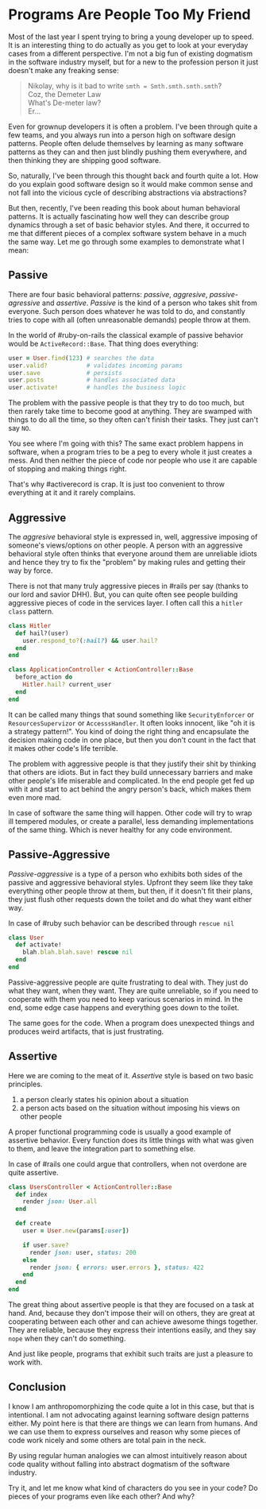 # Programs Are People Too My Friend

Most of the last year I spent trying to bring a young developer up to speed. It
is an interesting thing to do actually as you get to look at your everyday cases
from a different perspective. I'm not a big fun of existing dogmatism in the
software industry myself, but for a new to the profession person it just doesn't
make any freaking sense:

> Nikolay, why is it bad to write `smth = Smth.smth.smth.smth`?<br>
> Coz, the Demeter Law<br>
> What's De-meter law?<br>
> Er...

Even for grownup developers it is often a problem. I've been through quite
a few teams, and you always run into a person high on software design patterns.
People often delude themselves by learning as many software patterns as they can
and then just blindly pushing them everywhere, and then thinking they are shipping
good software.

So, naturally, I've been through this thought back and fourth quite a lot. How
do you explain good software design so it would make common sense and not fall
into the vicious cycle of describing abstractions via abstractions?

But then, recently, I've been reading this book about human behavioral patterns. It
is actually fascinating how well they can describe group dynamics through a set
of basic behavior styles. And there, it occurred to me that different pieces of
a complex software system behave in a much the same way. Let me go through some
examples to demonstrate what I mean:

## Passive

There are four basic behavioral patterns: *passive*, *aggresive*, *passive-agressive*
and *assertive*. *Passive* is the kind of a person who takes shit from everyone.
Such person does whatever he was told to do, and constantly tries to
cope with all (often unreasonable demands) people throw at them.

In the world of #ruby-on-rails the classical example of passive behavior would
be `ActiveRecord::Base`. That thing does everything:

```ruby
user = User.find(123) # searches the data
user.valid?           # validates incoming params
user.save             # persists
user.posts            # handles associated data
user.activate!        # handles the business logic
```

The problem with the passive people is that they try to do too much, but then rarely
take time to become good at anything. They are swamped with things to do all
the time, so they often can't finish their tasks. They just can't say `NO`.

You see where I'm going with this? The same exact problem happens in software,
when a program tries to be a peg to every whole it just creates a mess. And then
neither the piece of code nor people who use it are capable of stopping and
making things right.

That's why #activerecord is crap. It is just too convenient to throw everything
at it and it rarely complains.

## Aggressive

The *aggresive* behavioral style is expressed in, well, aggressive imposing of
someone's views/options on other people. A person with an aggressive behavioral
style often thinks that everyone around them are unreliable idiots and hence they
try to fix the "problem" by making rules and getting their way by force.

There is not that many truly aggressive pieces in #rails per say (thanks to our
lord and savior DHH). But, you can quite often see people building aggressive
pieces of code in the services layer. I often call this a `hitler class` pattern.

```ruby
class Hitler
  def hail?(user)
    user.respond_to?(:hail?) && user.hail?
  end
end

class ApplicationController < ActionController::Base
  before_action do
    Hitler.hail? current_user
  end
end
```

It can be called many things that sound something like `SecurityEnforcer` or
`ResourcesSupervizor` or `AccesssHandler`. It often looks innocent, like "oh it
is a strategy pattern!". You kind of doing the right thing and encapsulate the
decision making code in one place, but then you don't count in the fact that
it makes other code's life terrible.

The problem with aggressive people is that they justify their shit by thinking
that others are idiots. But in fact they build unnecessary barriers and make
other people's life miserable and complicated. In the end people get fed up with
it and start to act behind the angry person's back, which makes them even more
mad.

In case of software the same thing will happen. Other code will try to wrap ill
tempered modules, or create a parallel, less demanding implementations of the same
thing. Which is never healthy for any code environment.

## Passive-Aggressive

*Passive-aggressive* is a type of a person who exhibits both sides of the passive
and aggressive behavioral styles. Upfront they seem like they take everything
other people throw at them, but then, if it doesn't fit their plans, they just
flush other requests down the toilet and do what they want either way.

In case of #ruby such behavior can be described through `rescue nil`

```ruby
class User
  def activate!
    blah.blah.blah.save! rescue nil
  end
end
```

Passive-aggressive people are quite frustrating to deal with. They just do what
they want, when they want. They are quite unreliable, so if you need to cooperate
with them you need to keep various scenarios in mind. In the end, some edge case
happens and everything goes down to the toilet.

The same goes for the code. When a program does unexpected things and produces
weird artifacts, that is just frustrating.

## Assertive

Here we are coming to the meat of it. *Assertive* style is based on two basic
principles.

1. a person clearly states his opinion about a situation
2. a person acts based on the situation without imposing his views on other people

A proper functional programming code is usually a good example of assertive
behavior. Every function does its little things with what was given to them,
and leave the integration part to something else.

In case of #rails one could argue that controllers, when not overdone are quite
assertive.

```ruby
class UsersController < ActionController::Base
  def index
    render json: User.all
  end

  def create
    user = User.new(params[:user])

    if user.save?
      render json: user, status: 200
    else
      render json: { errors: user.errors }, status: 422
    end
  end
end
```

The great thing about assertive people is that they are focused on a task at
hand. And, because they don't impose their will on others, they are great at
cooperating between each other and can achieve awesome things together. They are
reliable, because they express their intentions easily, and they say `nope` when
they can't do something.

And just like people, programs that exhibit such traits are just a pleasure to
work with.

## Conclusion

I know I am anthropomorphizing the code quite a lot in this case, but that is
intentional. I am not advocating against learning software design patterns either.
My point here is that there are things we can learn from humans. And we can use
them to express ourselves and reason why some pieces of code work nicely and some
others are total pain in the neck.

By using regular human analogies we can almost intuitively reason about code
quality without falling into abstract dogmatism of the software industry.

Try it, and let me know what kind of characters do you see in your code? Do
pieces of your programs even like each other? And why?
